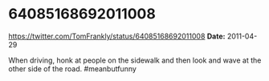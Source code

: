 # 64085168692011008
https://twitter.com/TomFrankly/status/64085168692011008
**Date:** 2011-04-29

When driving, honk at people on the sidewalk and then look and wave at the other side of the road. #meanbutfunny
